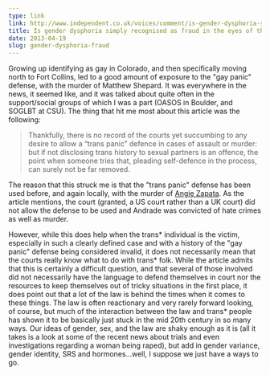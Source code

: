 ```yaml
---
type: link
link: http://www.independent.co.uk/voices/comment/is-gender-dysphoria-simply-recognised-as-fraud-in-the-eyes-of-the-law-8569827.html
title: Is gender dysphoria simply recognised as fraud in the eyes of the law?
date: 2013-04-19
slug: gender-dysphoria-fraud
---
```


Growing up identifying as gay in Colorado, and then specifically moving north to Fort Collins, led to a good amount of exposure to the "gay panic" defense, with the murder of Matthew Shepard.  It was everywhere in the news, it seemed like, and it was talked about quite often in the support/social groups of which I was a part (OASOS in Boulder, and SOGLBT at CSU).  The thing that hit me most about this article was the following:

> Thankfully, there is no record of the courts yet succumbing to any desire to allow a “trans panic” defence in cases of assault or murder: but if not disclosing trans history to sexual partners is an offence, the point when someone tries that, pleading self-defence in the process, can surely not be far removed.

The reason that this struck me is that the "trans panic" defense has been used before, and again locally, with the murder of [Angie Zapata](http://en.wikipedia.org/wiki/Angie_Zapata).  As the article mentions, the court (granted, a US court rather than a UK court) did not allow the defense to be used and Andrade was convicted of hate crimes as well as murder.

However, while this does help when the trans\* individual is the victim, especially in such a clearly defined case and with a history of the "gay panic" defense being considered invalid, it does not necessarily mean that the courts really know what to do with trans\* folk.  While the article admits that this is certainly a difficult question, and that several of those involved did not necessarily have the language to defend themselves in court nor the resources to keep themselves out of tricky situations in the first place, it does point out that a lot of the law is behind the times when it comes to these things.  The law is often reactionary and very rarely forward looking, of course, but much of the interaction between the law and trans\* people has shown it to be basically just stuck in the mid 20th century in so many ways.  Our ideas of gender, sex, and the law are shaky enough as it is (all it takes is a look at some of the recent news about trials and even investigations regarding a woman being raped), but add in gender variance, gender identity, SRS and hormones...well, I suppose we just have a ways to go.
